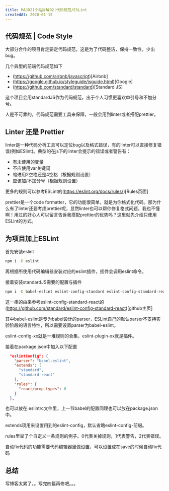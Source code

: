 ```yaml
---
title: MAJO21个站拆解02|代码规范/ESLint
createdAt: 2020-01-15
---
```


## 代码规范 | Code Style

大部分合作的项目肯定要定代码规范，这是为了代码整洁，保持一致性，少出bug。

几个典型的前端代码规范如下
+ (https://github.com/airbnb/javascript)[Airbnb]
+ (https://google.github.io/styleguide/jsguide.html)[Google]
+ (https://github.com/standard/standard)[Standard JS]

这个项目会用standardJS作为代码规范，出于个人习惯更喜欢单引号和不加分号。

人是不可靠的，代码规范需要工具来保障，一般会用到linter或者搭配prettier。

## Linter 还是 Prettier

linter是一种代码分析工具可以定位bug以及格式错误，有的linter可以直接修复错误(例如ESlint)。典型的在js下的linter会提示的错误或者警告有：
+ 有未使用的变量
+ 不应使用var关键词
+ 缩进用2空格还是4空格（根据规则设置）
+ 应该加/不加分号（根据规则设置）

更多的规则可以参考ESLint的(https://eslint.org/docs/rules/)[Rules页面]

prettier是一个code formatter，它的功能很简单，就是为你格式化代码。那为什么有了linter还要考虑prettier呢，显然linter也可以帮你修复格式问题。我也不懂啊！用过的好心人可以留言告诉我搭配prettier的优势吗？这里就先介绍只使用ESLint的方式。

## 为项目加上ESLint

首先安装eslint

```bash
npm i -D eslint
```

再根据所使用代码编辑器安装对应的eslint插件，插件会调用eslint命令。

接着安装standardJS需要的配置与插件

```bash
npm i -D babel-eslint eslint-config-standard eslint-config-standard-react eslint-plugin-standard eslint-plugin-promise eslint-plugin-import eslint-plugin-node eslint-plugin-react
```

这一串的由来参考eslint-config-standard-react的(https://github.com/standard/eslint-config-standard-react)[github主页]

其中babel-eslint是专为babel设计的parser，ESLint自己的默认parser不支持实验阶段的语言特性，所以需要设置parser为babel-eslint。

eslint-config-xx就是一堆规则的合集，eslint-plugin-xx就是插件。

接着在package.json中加入以下配置

```json
  "eslintConfig": {
    "parser": "babel-eslint",
    "extends": [
      "standard",
      "standard-react"
    ],
    "rules": {
      "react/prop-types": 0
    }
  },
```
也可以放在.eslintrc文件里，上一节babel的配置同理也可以放在package.json中。

extends项用来设置用到的eslint-config，默认省略eslint-config-前缀。

rules里举了个自定义一条规则的例子。0代表关掉规则，1代表警告，2代表错误。

自动fix代码的功能需要代码编辑器里做设置，可以设置成在save的时候自动fix代码

## 总结

写博客太累了。。写完四篇再修吧。。。